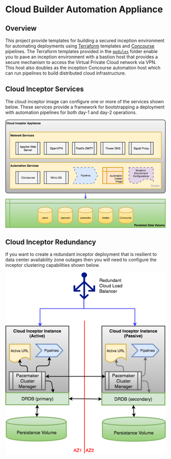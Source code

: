 # Cloud Builder Automation Appliance

## Overview

This project provide templates for building a secured inception environment for automating deployments using [Terraform](https://www.terraform.io/) templates and [Concourse](https://concourse-ci.org/) pipelines. The Terraform templates provided in the [`modules`](modules) folder enable you to pave an inception environment with a bastion host that provides a secure mechanism to access the Virtual Private Cloud network via VPN. This host also doubles as the inception Concourse automation host which can run pipelines to build distributed cloud infrastructure.

## Cloud Inceptor Services

The cloud inceptor image can configure one or more of the services shown below. These services provide a framework for bootstrapping a deployment with automation pipelines for both day-1 and day-2 operations. 

![alt text](docs/images/cloud-inceptor-services.png "Cloud Inceptor Services")

## Cloud Inceptor Redundancy

If you want to create a redundant inceptor deployment that is resilient to data center availability zone outages then you will need to configure the inceptor clustering capabilities shown below. 

![alt text](docs/images/cloud-inceptor-redundancy.png "Cloud Inceptor Redundancy")

